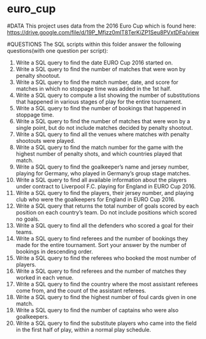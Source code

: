 # euro_cup
#DATA
This project uses data from the 2016 Euro Cup which is found here:  https://drive.google.com/file/d/19P_Mfjzz0mlT8TerKiZP1Seu8PVxtDFq/view

#QUESTIONS
The SQL scripts within this folder answer the following questions(with one question per script):
1.  Write a SQL query to find the date EURO Cup 2016 started on.
2. Write a SQL query to find the number of matches that were won by penalty shootout.
3. Write a SQL query to find the match number, date, and score for matches in which no
stoppage time was added in the 1st half.
4. Write a SQL query to compute a list showing the number of substitutions that
happened in various stages of play for the entire tournament.
5. Write a SQL query to find the number of bookings that happened in stoppage time.
6. Write a SQL query to find the number of matches that were won by a single point, but
do not include matches decided by penalty shootout.
7. Write a SQL query to find all the venues where matches with penalty shootouts were
played.
8. Write a SQL query to find the match number for the game with the highest number of
penalty shots, and which countries played that match.
9. Write a SQL query to find the goalkeeper’s name and jersey number, playing for
Germany, who played in Germany’s group stage matches.
10. Write a SQL query to find all available information about the players under contract to
Liverpool F.C. playing for England in EURO Cup 2016.
11. Write a SQL query to find the players, their jersey number, and playing club who were
the goalkeepers for England in EURO Cup 2016.
12. Write a SQL query that returns the total number of goals scored by each position on
each country’s team. Do not include positions which scored no goals.
13. Write a SQL query to find all the defenders who scored a goal for their teams.
14. Write a SQL query to find referees and the number of bookings they made for the
entire tournament. Sort your answer by the number of bookings in descending order.
15. Write a SQL query to find the referees who booked the most number of players.
16. Write a SQL query to find referees and the number of matches they worked in each
venue.
17. Write a SQL query to find the country where the most assistant referees come from,
and the count of the assistant referees.
18. Write a SQL query to find the highest number of foul cards given in one match.
19. Write a SQL query to find the number of captains who were also goalkeepers.
20. Write a SQL query to find the substitute players who came into the field in the first
half of play, within a normal play schedule.
